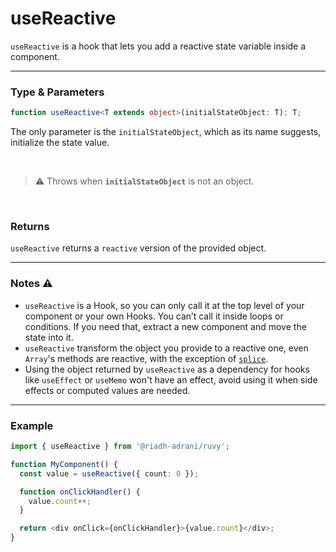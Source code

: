 # useReactive

`useReactive` is a hook that lets you add a reactive state variable inside a component.

<hr/>

### Type & Parameters

```ts
function useReactive<T extends object>(initialStateObject: T): T;
```

The only parameter is the `initialStateObject`, which as its name suggests, initialize the state value.

<br/>

> ⚠️ Throws when **`initialStateObject`** is not an object.

<br/>

### Returns

`useReactive` returns a `reactive` version of the provided object.

<hr/>

### Notes ⚠️

- `useReactive` is a Hook, so you can only call it at the top level of your component or your own Hooks. You can’t call it inside loops or conditions. If you need that, extract a new component and move the state into it.
- `useReactive` transform the object you provide to a reactive one, even `Array`'s methods are reactive, with the exception of [`splice`](https://riadhadrani.github.io/utility-js/arrays.html#reactivearray).
- Using the object returned by `useReactive` as a dependency for hooks like `useEffect` or `useMemo` won't have an effect, avoid using it when side effects or computed values are needed.

<hr/>

### Example

```ts
import { useReactive } from '@riadh-adrani/ruvy';

function MyComponent() {
  const value = useReactive({ count: 0 });

  function onClickHandler() {
    value.count++;
  }

  return <div onClick={onClickHandler}>{value.count}</div>;
}
```
